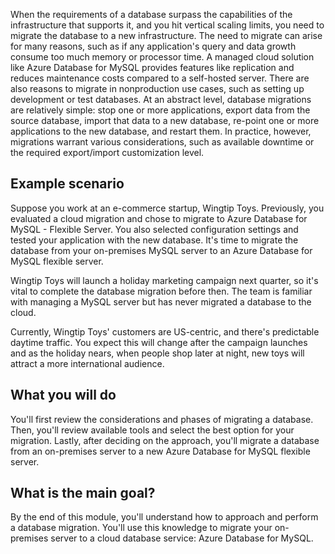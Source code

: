 When the requirements of a database surpass the capabilities of the infrastructure that supports it, and you hit vertical scaling limits, you need to migrate the database to a new infrastructure. The need to migrate can arise for many reasons, such as if any application's query and data growth consume too much memory or processor time. A managed cloud solution like Azure Database for MySQL provides features like replication and reduces maintenance costs compared to a self-hosted server. There are also reasons to migrate in nonproduction use cases, such as setting up development or test databases.
At an abstract level, database migrations are relatively simple: stop one or more applications, export data from the source database, import that data to a new database, re-point one or more applications to the new database, and restart them. In practice, however, migrations warrant various considerations, such as available downtime or the required export/import customization level.

## Example scenario

Suppose you work at an e-commerce startup, Wingtip Toys. Previously, you evaluated a cloud migration and chose to migrate to Azure Database for MySQL - Flexible Server. You also selected configuration settings and tested your application with the new database. It's time to migrate the database from your on-premises MySQL server to an Azure Database for MySQL flexible server.

Wingtip Toys will launch a holiday marketing campaign next quarter, so it's vital to complete the database migration before then. The team is familiar with managing a MySQL server but has never migrated a database to the cloud.

Currently, Wingtip Toys' customers are US-centric, and there's predictable daytime traffic. You expect this will change after the campaign launches and as the holiday nears, when people shop later at night, new toys will attract a more international audience.

## What you will do

You'll first review the considerations and phases of migrating a database. Then, you'll review available tools and select the best option for your migration. Lastly, after deciding on the approach, you'll migrate a database from an on-premises server to a new Azure Database for MySQL flexible server.

## What is the main goal?

By the end of this module, you'll understand how to approach and perform a database migration. You'll use this knowledge to migrate your on-premises server to a cloud database service: Azure Database for MySQL.
 